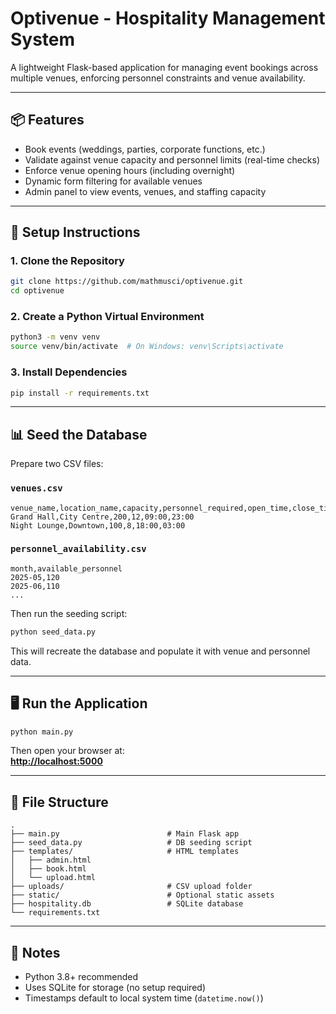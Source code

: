 # Optivenue - Hospitality Management System

A lightweight Flask-based application for managing event bookings across multiple venues, enforcing personnel constraints and venue availability.

---

## 📦 Features

- Book events (weddings, parties, corporate functions, etc.)
- Validate against venue capacity and personnel limits (real-time checks)
- Enforce venue opening hours (including overnight)
- Dynamic form filtering for available venues
- Admin panel to view events, venues, and staffing capacity

---

## 🚀 Setup Instructions

### 1. Clone the Repository

```bash
git clone https://github.com/mathmusci/optivenue.git
cd optivenue
```

### 2. Create a Python Virtual Environment

```bash
python3 -m venv venv
source venv/bin/activate  # On Windows: venv\Scripts\activate
```

### 3. Install Dependencies

```bash
pip install -r requirements.txt
```

---

## 📊 Seed the Database

Prepare two CSV files:

### `venues.csv`

```csv
venue_name,location_name,capacity,personnel_required,open_time,close_time
Grand Hall,City Centre,200,12,09:00,23:00
Night Lounge,Downtown,100,8,18:00,03:00
```

### `personnel_availability.csv`

```csv
month,available_personnel
2025-05,120
2025-06,110
...
```

Then run the seeding script:

```bash
python seed_data.py
```

This will recreate the database and populate it with venue and personnel data.

---

## 🖥️ Run the Application

```bash
python main.py
```

Then open your browser at:  
**[http://localhost:5000](http://localhost:5000)**

---

## 📁 File Structure

```
.
├── main.py     				   # Main Flask app
├── seed_data.py                   # DB seeding script
├── templates/                     # HTML templates
│   ├── admin.html
│   ├── book.html
│   └── upload.html
├── uploads/                       # CSV upload folder
├── static/                        # Optional static assets
├── hospitality.db                 # SQLite database
└── requirements.txt
```

---

## 🧠 Notes

- Python 3.8+ recommended
- Uses SQLite for storage (no setup required)
- Timestamps default to local system time (`datetime.now()`)